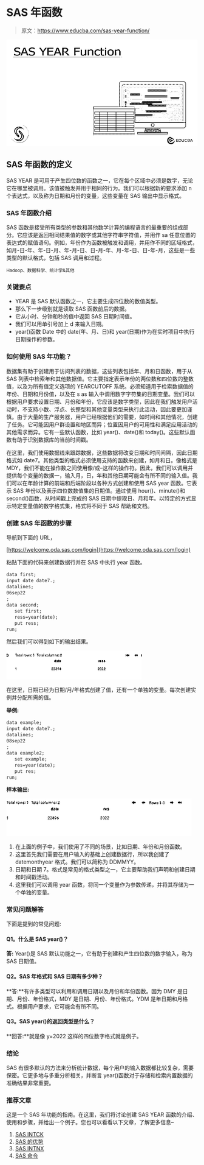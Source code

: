 # SAS 年函数

> 原文：<https://www.educba.com/sas-year-function/>

![SAS YEAR Function](img/49a9c410f167c5958ac4030c91530ef0.png)



## SAS 年函数的定义

SAS YEAR 是可用于产生四位数的函数之一，它在每个区域中必须是数字，无论它在哪里被调用。该值被触发并用于相同的行为。我们可以根据新的要求添加 n 个表达式，以及称为日期和月份的变量，这些变量在 SAS 输出中显示格式。

### SAS 年函数介绍

SAS 函数是接受所有类型的参数和其他数学计算的编程语言的最重要的组成部分。它应该是返回相同结果值的数字或其他字符串字符值，并用作 sa 任意位置的表达式的赋值语句。例如，年份作为函数被触发和调用，并用作不同的区域格式，如月-日-年、年-日-月、年-月-日、日-月-年、月-年-日、日-年-月，这些是一些类型的默认格式，包括 SAS 调用和过程。

<small>Hadoop、数据科学、统计学&其他</small>

### 关键要点

*   YEAR 是 SAS 默认函数之一，它主要生成四位数的数值类型。
*   那么下一步级别就是读取 SAS 函数前后的数据。
*   它从小时、分钟和秒的值中返回 SAS 日期时间值。
*   我们可以用单引号加上 d 来输入日期。
*   year()函数 Date 中的 date(年、月、日)和 year(日期)作为在实时项目中执行日期操作的参数。

### 如何使用 SAS 年功能？

数据集有助于创建用于访问列表的数据，这些列表包括年、月和日函数，用于从 SAS 列表中检索年和其他数据值。它主要指定表示年份的两位数和四位数的整数值，以及为所有值定义选项的 YEARCUTOFF 系统。必须知道用于检索数据值的年份、日期和月份值，以及在 s as 输入中调用数字字符集的日期变量。我们可以根据用户要求设置日期、月份和年份，它应该是数字类型，因此在我们触发用户活动时，不支持小数、浮点、长整型和其他变量类型来执行此活动，因此要更加谨慎。由于大量的生产服务器，用户已经根据他们的需要，如时间和其他情况，创建了任务。它可能因用户群设置和地区而异；位置因用户的可用性和满足应用活动的其他需求而异。它有一些默认函数，比如 year()、date()和 today()。这些默认函数有助于识别数据库的当前时间戳。

在这里，我们使用数据线来跟踪数据，这些数据将改变日期和时间间隔，因此日期格式如 date7。其他类型的格式必须使用支持的函数来创建，如月和日。像格式是 MDY，我们不能在操作数之间使用像/或–这样的操作符。因此，我们可以调用并提供每个变量的数据一，输入月，日，年和其他日期可能会有所不同的输入值。我们可以在年龄计算的前端和后端阶段以各种方式创建和使用 SAS year 函数。它表示 SAS 年份以及表示四位数数值集的日期值。通过使用 hour()、minute()和 second()函数，从时间戳上完成的 SAS 日期中提取日、月和年。以特定的方式显示特定变量值的数字格式集，格式将不同于 SAS 帮助和文档。

### 创建 SAS 年函数的步骤

导航到下面的 URL，

[https://welcome.oda.sas.com/login](https://welcome.oda.sas.com/login)

粘贴下面的代码来创建数据行并在 SAS 中执行 year 函数。

```
data first;
input date date7.;
datalines;
06sep22
;
data second;
   set first;
   ress=year(date);
   put ress;
run;
```

然后我们可以得到如下的输出结果。

![Create SAS YEAR Function](img/cc96a4a19a510c0c7970774507510abe.png)



在这里，日期已经为日期/月/年格式创建了值，还有一个单独的变量。每次创建实例并分配所需的值。

**举例:**

```
data example;
input date date7.;
datalines;
08sep22
;
data example2;
   set example;
   res=year(date);
   put res;
run;
```

**样本输出:**

![SAS YEAR Function Example](img/603fd634fcedeff44858a91b25f41092.png)



1.  在上面的例子中，我们使用了不同的场景，比如日期、年份和月份函数。
2.  这里首先我们需要在用户输入的基础上创建数据行，所以我创建了 datemonthyear 格式。我们可以简称为 DDMMYY。
3.  日期和日期 7。格式是常见的格式类型之一，它主要帮助我们声明和创建日期和时间戳活动。
4.  这里我们可以调用 year 函数，将同一个变量作为参数传递，并将其存储为一个单独的变量。

### 常见问题解答

下面是提到的常见问题:

#### Q1。什么是 SAS year()？

**答:** Year()是 SAS 默认功能之一，它有助于创建和产生四位数的数字输入，称为 SAS 日期值。

#### Q2。SAS 年格式和 SAS 日期有多少种？

**答:**有许多类型可以利用和调用日期以及月份和年份函数。因为 DMY 是日期、月份、年份格式，MDY 是日期、月份、年份格式。YDM 是年日期和月格式。根据用户要求，它可能会有所不同。

#### Q3。SAS year()的返回类型是什么？

**回答:**就是像 y=2022 这样的四位数字格式就是例子。

### 结论

SAS 有很多默认的方法来分析统计数据，每个用户的输入数据都比较复杂，需要保密。它更多地与多重分析相关，并断言 year()函数对于存储和检索内置数据的准确结果非常重要。

### 推荐文章

这是一个 SAS 年功能的指南。在这里，我们将讨论创建 SAS YEAR 函数的介绍、使用和步骤，并给出一个例子。您也可以看看以下文章，了解更多信息–

1.  [SAS INTCK](https://www.educba.com/sas-intck/)
2.  [SAS 的优势](https://www.educba.com/advantages-of-sas/)
3.  [SAS INTNX](https://www.educba.com/sas-intnx/)
4.  [SAS 命令](https://www.educba.com/sas-command/)





